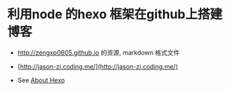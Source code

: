 # 利用node 的hexo 框架在github上搭建博客  
  - http://zengxp0605.github.io 的资源, markdown 格式文件
  - [http://jason-zi.coding.me/](http://jason-zi.coding.me/)

  - See [About Hexo](http://jason-zi.coding.me/2016/04/03/0-how-to-use-hexo/)

